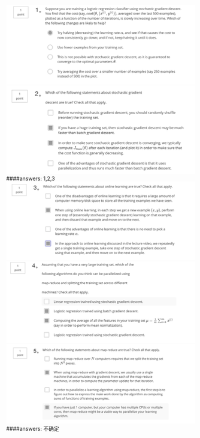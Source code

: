 ![](../images/large_scale_machine_learn1.png)
![](../images/large_scale_machine_learn2.png)
####answers: 1,2,3
![](../images/large_scale_machine_learn3.png)
![](../images/large_scale_machine_learn4.png)
![](../images/large_scale_machine_learn5.png)
####answers: 不确定